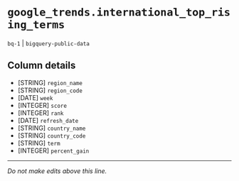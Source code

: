 # `google_trends.international_top_rising_terms`
`bq-1` | `bigquery-public-data`

## Column details
* [STRING]    `region_name`
* [STRING]    `region_code`
* [DATE]      `week`
* [INTEGER]   `score`
* [INTEGER]   `rank`
* [DATE]      `refresh_date`
* [STRING]    `country_name`
* [STRING]    `country_code`
* [STRING]    `term`
* [INTEGER]   `percent_gain`

-------------------------------------------------------------------------------
*Do not make edits above this line.*
